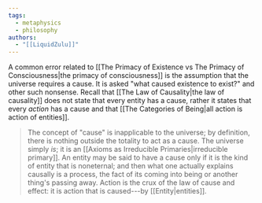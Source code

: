 ```yaml
---
tags:
  - metaphysics
  - philosophy
authors:
  - "[[LiquidZulu]]"
---
```


A common error related to [[The Primacy of Existence vs The Primacy of Consciousness|the primacy of consciousness]] is the assumption that the universe requires a cause. It is asked "what caused existence to exist?" and other such nonsense. Recall that [[The Law of Causality|the law of causality]] does not state that every entity has a cause, rather it states that every *action* has a cause and that [[The Categories of Being|all action is action of entities]]. 

>The concept of "cause" is inapplicable to the universe; by definition, there is nothing outside the totality to act as a cause. The universe simply *is*; it is an [[Axioms as Irreducible Primaries|irreducible primary]]. An entity may be said to have a cause only if it is the kind of entity that is noneternal; and then what one actually explains causally is a process, the fact of its coming into being or another thing's passing away. Action is the crux of the law of cause and effect: it is action that is caused---by [[Entity|entities]].